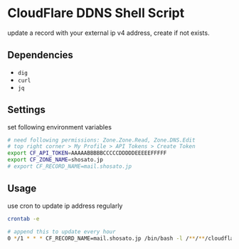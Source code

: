 # CloudFlare DDNS Shell Script

update a record with your external ip v4 address, create if not exists.

## Dependencies

* `dig`
* `curl`
* `jq`

## Settings

set following environment variables

```sh
# need following permissions: Zone.Zone.Read, Zone.DNS.Edit
# top right corner > My Profile > API Tokens > Create Token
export CF_API_TOKEN=AAAAABBBBBCCCCCDDDDDEEEEEFFFFF
export CF_ZONE_NAME=shosato.jp
# export CF_RECORD_NAME=mail.shosato.jp
```


## Usage

use cron to update ip address regularly

```sh
crontab -e

# append this to update every hour
0 */1 * * * CF_RECORD_NAME=mail.shosato.jp /bin/bash -l /**/**/cloudflare-ddns/cfddns.sh
```

